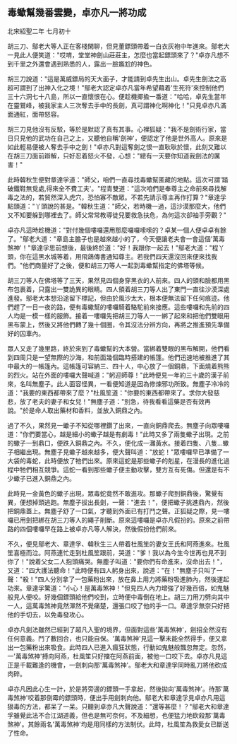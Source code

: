 毒蠍幫幾番雲變，卓亦凡一將功成
------------------------------

北宋紹聖二年 七月初十

胡三刀、鄔老大等人正在客棧閑聊，但見董鏢頭帶着一白衣灰袍中年進來。鄔老大一見此人便笑道："哎唷，堂堂神劍山莊莊主，怎麼也當起鏢頭來了？"卓亦凡想不到千里之外還會遇到熟悉的人，露出一臉尷尬的神色。

胡三刀說道："這是萬威鏢局的天大面子，才能請到卓先生出山。卓先生劍法之高超可謂到了出神入化之境！"鄔老大認定卓亦凡當年希望藉着'生死符'來控制他們三十六洞七十八島，所以一直懷恨在心。便趁機揶揄一番道："哈哈，卓先生當年在靈鷲峰，被我家主人三次奪去手中的長劍，真可謂神化啊神化！"只見卓亦凡滿面通紅，面帶怒容。

胡三刀見他沒有反駁，等於是默認了真有其事。心裡狐疑："我不是劍術行家，當日只見他的武功在自己之上，又聽他自稱'劍神'，便認定了他是世外高人。原來是如此輕易便被人奪去手中之劍！"卓亦凡對這奪劍之恨一直耿耿於懷，此刻又難以在胡三刀面前辯解，只好忍着怒火不發，心想："總有一天要你知道我劍法的厲害！"

此時韓秋生便對章達孚道："師父，咱們一直尋找毒蠍幫匿藏的地點。這次可謂'踏破鐵鞋無覓處,得來全不費工夫'。"程青雙道："這次咱們是奉尊主之命前來尋找解毒之法的，若貿然深入虎穴，恐怕寡不敵眾。不若先請示尊主再作打算？"章達孚點頭道："丫頭說的甚是。"韓秋生道："師父，若時機一過，這沙漠那麼大，他們又不知要躲到哪裡去了。師父常常教導徒兒要救急扶危，為何這次卻袖手旁觀？"

卓亦凡這時趁機道："對付幾個嘍囉還用那麼囉囉嗦嗦的？卓某一個人便卓卓有餘了。"鄔老大道："章島主膽子也是越來越小的了，今天便讓老夫會一會這個'萬毒煞神'！"章達孚思前想後，最後終於道："好！我跟你一起去！"鄔老大道："程丫頭，你在這黑水城等着，用飛鴿傳書通知尊主。若我們四天還沒回來便來找我們。"他們商量好了之後，便和胡三刀等人一起到毒蠍幫指定的佛塔等候。

胡三刀等人在佛塔等了三天，果然見四個身穿黑衣的人前來。四人的頭和臉都用黑布包裹着，只露出一雙詭異的眼睛。四人領着胡三刀等人出了東門一直往沙漠深處進發。鄔老大本想沿途留下標記，但由於風沙太大，根本便無法留下任何痕迹。他們趕了一日一夜的路，便有毒蠍幫的嘍囉騎着駱駝前來接應。這些嘍囉和先前的四人均是一模一樣的服飾。接着一嘍囉先把胡三刀等人一一綁了起來和把他們雙眼用黑布蒙上，然後又將他們轉了幾十個圈，令其沒法分辨方向，再將之推進預先準備好的囚車內。

眾人又走了幾里路，終於來到了毒蠍幫的大本營。當綁着雙眼的黑布解開，他們看到四周只是一望無際的沙海，和前面幾個臨時搭建的帳篷。他們迅速地被推進了其中最大的一帳篷內。這帳篷可容納三、四十人，中心放了一個銅鼎，下面燒着熊熊的烈火。站在外面的嘍囉大聲喊道："躬迎師尊！"此時便見一年約三十歲的漢子前來，名叫無塵子。此人面容怪異，一看便知道是因為修煉邪功所致。無塵子冷冷的道："我要的東西都帶來了麼？"杜風笙道："你要的東西都帶來了。求你大發慈悲，放了老夫的妻子和女兒！"無塵子道："別急，待我看看這藥是否有效再說。"於是命人取出藥材和香料，並放入銅鼎之內。

過了不久，果然見一蠍子不知從哪裡鑽了出來，一直向銅鼎爬去。無塵子向眾嘍囉道："你們要當心，越是細小的蠍子越是有劇毒！"此時又多了兩隻蠍子出現。之前的蠍子一到鼎口，便跌入銅鼎之內。不久，便化成一灘黃水。接着四隻、八隻...蠍子相繼出現。無塵子見蠍子越來越多，便大聲叫道："放蛇！"眾嘍囉早已準備了一大袋的毒蛇，此時便放了牠們出來。原來這蛇是那些蠍子的剋星，在漫長的進化過程中牠們相互競爭。這蛇一看到那些蠍子便主動攻擊，雙方互有死傷。但還是有不少蠍子已進入銅鼎之內。

此時見一金黃色的蠍子出現，眾毒蛇竟然不敢進攻。那蠍子爬到銅鼎後，驚覺有異，便想掉頭逃跑。無塵子拔出長劍，一聲："進去！"，便把蠍子挑進鼎內，然後把銅鼎蓋上。無塵子舒了一口氣，才聽到外面已有打鬥之聲。正狐疑之際，見一嘍囉已用劍把綁在胡三刀等人的繩子削斷。原來這嘍囉是卓亦凡假扮的。原來之前帶路的四個嘍囉早在路上被卓亦凡等人解決，然後假扮他們前來。

不久，便見鄔老大、章達孚、韓秋生三人帶着杜風笙的妻女王氏和阿燕進來。杜風笙喜極而泣。阿燕連忙走到杜風笙跟前，哭道："爹！我以為今生今世再也見不到你了！"說着父女二人抱頭痛哭。無塵子叫道："要你們有命進來，沒命出去！"，又道："四大護法聽命！"此時便有四人躬身出來，說道："在！"無塵子只叫了一聲："殺！"四人分別拿了一包藥粉出來，放在鼻上用力將藥粉吸進肺內，然後運起功來。章達孚驚道："小心！是萬毒煞神！"但見四人內力增強了好幾百倍，如鬼魅般見人便咬。好幾個鏢頭給他們咬到，立時便中毒倒在地上。胡三刀用刀劈向其中一人，這萬毒煞神竟然渾然不覺痛楚，還張口咬了他的手一口。章達孚無奈只好把他的手切去，以免毒發攻心。

卓亦凡劍法雖然已經到了超凡入聖的境界，但面對這些'萬毒煞神'，劍招全然沒有任何意義。鬥了數回合，也只能自保。'萬毒煞神'見這一擊未能全然得手，便又拿出一包藥粉出來吸食。此時四人已進入瘋狂狀態，行動如鬼魅般飄忽無定。忽然，一'萬毒煞神'搏向阿燕，杜風笙只好擋在阿燕前面，被他一口咬下去。卓亦凡見這正是千載難逢的機會，一劍刺向那'萬毒煞神'。鄔老大和章達孚同時亂刀將他砍成肉碎。

卓亦凡因此心生一計，於是將旁邊的鏢頭一手拿起，然後拋向'萬毒煞神'。待那'萬毒煞神'咬着那倒霉的鏢頭時，便出手用劍刺向他。鄔老大和章達孚見卓亦凡用這狠毒的方法，都呆了一呆。只聽到卓亦凡大聲說道："還等甚麼！？"鄔老大和章達孚雖覺此法不合江湖道義，但也是無可奈何。不及細想，也便猛力地砍殺那'萬毒煞神'。其餘兩名'萬毒煞神'均是用同樣的方法制伏。此時，杜風笙為救愛女已斷送了性命。
